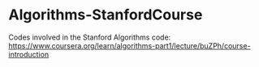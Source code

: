 # Algorithms-StanfordCourse
Codes involved in the Stanford Algorithms code: https://www.coursera.org/learn/algorithms-part1/lecture/buZPh/course-introduction
